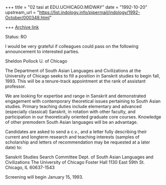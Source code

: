 +++
title = "02 tasi at EDU.UCHICAGO.MIDWAY"
date = "1992-10-20"
upstream_url = "https://list.indology.info/pipermail/indology/1992-October/000348.html"

+++
[Archive link](https://list.indology.info/pipermail/indology/1992-October/000348.html)

Status: RO

I would be very grateful if colleagues could pass on the following
announcement to interested parties.

Sheldon Pollock
U. of Chicago

The Department of South Asian Languages and Civilizations at the University
of Chicago seeks to fill a position in Sanskrit studies to begin fall,
1993. This will be a tenure-track appointment at the rank of assistant
professor.

We are looking for expertise and range in Sanskrit and demonstrated
engagement with contemporary theoretical issues pertaining to South Asian
studies. Primary teaching duties include elementary and advanced
(especially classical) Sanskrit, in rotation with other faculty, and
participation in our theoretically oriented graduate core courses.
Knowledge of other premodern South Asian languages will be an advantage.

Candidates are asked to send a c.v., and a letter fully describing their
current and longterm research and teaching interests (samples of
scholarship and letters of recommendation may be requested at a later date)
to:

Sanskrit Studies Search Committee
Dept. of South Asian Languages and Civilizations
The University of Chicago
Foster Hall
1130 East 59th St.
Chicago, IL 60637-1543

Screening will begin January 15, 1993.





